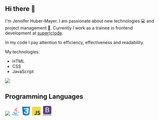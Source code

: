 ## Hi there 👋

I'm Jennifer Huber-Mayer. I am passionate about new technologies 💻 and project management 🐙. Currently I work as a trainee in frontend development at [super(c)ode](https://www.super-code.de/).

In my code I pay attention to efficiency, effectiveness and readability.

My technologies:

- HTML
- CSS
- JavaScript

<img src = "https://github-readme-stats.vercel.app/api/top-langs/?username=jenniferhubermayer&layout=compact">

## Programming Languages

<!-- <img src = 'https://github.com/MarikIshtar007/MarikIshtar007/blob/master/images/c-original.svg' width='30'/> <img src = 'https://github.com/MarikIshtar007/MarikIshtar007/blob/master/images/cpp.svg' width='30'/> -->
<!-- <img src = 'https://github.com/MarikIshtar007/MarikIshtar007/blob/master/images/python2.png' height='30'/>   -->
<img src = 'https://github.com/MarikIshtar007/MarikIshtar007/blob/master/images/html.svg' width='30'/>
<img src='./images/java.svg' width='30'/> 
<!-- <img src = 'https://github.com/MarikIshtar007/MarikIshtar007/blob/master/images/kotlin.svg' width='30'/>  -->
<img src = 'https://github.com/jenniferhubermayer/jenniferhubermayer/blob/master/images/css.svg' width='30'/> 
<img src = 'https://github.com/jenniferhubermayer/jenniferhubermayer/blob/master/images/js.svg' width='30'/> 
<img src = 'https://github.com/jenniferhubermayer/jenniferhubermayer/blob/master/images/bootstrap.svg' width='33'/> 
<!-- <img src = 'https://github.com/MarikIshtar007/MarikIshtar007/blob/master/images/dart.svg' width='33'/>  -->
<!-- <img src = 'https://github.com/MarikIshtar007/MarikIshtar007/blob/master/images/php.svg' width='40'/> -->
 <!-- <img src = 'https://github.com/MarikIshtar007/MarikIshtar007/blob/master/images/sql.svg' width='30'/>  -->
 
 <!-- ## Technologies I Use
 <img src = 'https://github.com/MarikIshtar007/MarikIshtar007/blob/master/images/pycharm.svg' width='30'/>  
 <img src = 'https://github.com/MarikIshtar007/MarikIshtar007/blob/master/images/android.svg' height='40'/>
 <img src = 'https://github.com/MarikIshtar007/MarikIshtar007/blob/master/images/flutter-logo.svg' width='30'/> 
 <img src = 'https://github.com/MarikIshtar007/MarikIshtar007/blob/master/images/django.svg' height='40'/> 
 <img src = 'https://github.com/MarikIshtar007/MarikIshtar007/blob/master/images/flask.png' width='30'/> 
 <img src = 'https://github.com/MarikIshtar007/MarikIshtar007/blob/master/images/git.svg' width='30'/> 
 <img src = 'https://github.com/MarikIshtar007/MarikIshtar007/blob/master/images/nodejs.svg' width='33'/> 
 <img src = 'https://github.com/MarikIshtar007/MarikIshtar007/blob/master/images/react.svg' width='33'/> -->

<!--ReactJS
NodeJS

**jenniferhubermayer/jenniferhubermayer** is a ✨ _special_ ✨ repository because its `README.md` (this file) appears on your GitHub profile.

Here are some ideas to get you started:

- 🔭 I’m currently working on ...
- 🌱 I’m currently learning ...
- 👯 I’m looking to collaborate on ...
- 🤔 I’m looking for help with ...
- 💬 Ask me about ...
- 📫 How to reach me: ...
- 😄 Pronouns: ...
- ⚡ Fun fact: ...
-->
